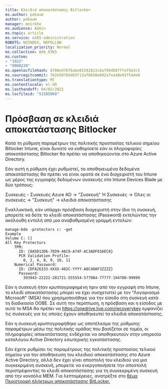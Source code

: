 ```yaml
---
title: Κλειδιά αποκατάστασης Bitlocker
ms.author: pebaum
author: pebaum
manager: mnirkhe
ms.audience: Admin
ms.topic: article
ms.service: o365-administration
ROBOTS: NOINDEX, NOFOLLOW
localization_priority: Normal
ms.collection: Adm_O365
ms.custom:
- "1922"
- "9000220"
ms.openlocfilehash: 8708ed76f6abe81582823c8af89db8fffef9a3c5
ms.sourcegitcommit: 7b2e5078dd65f11af6650e692a7ea48e91f544e0
ms.translationtype: MT
ms.contentlocale: el-GR
ms.lasthandoff: 04/02/2021
ms.locfileid: "51505068"
---
```

# <a name="accessing-bitlocker-recovery-keys"></a>Πρόσβαση σε κλειδιά αποκατάστασης Bitlocker

Κατά τη ρύθμιση παραμέτρων της πολιτικής προστασίας τελικού σημείου Bitlocker Intune, είναι δυνατό να καθορίσετε εάν οι πληροφορίες αποκατάστασης Bitlocker θα πρέπει να αποθηκεύονται στο Azure Active Directory.

Εάν αυτή η ρύθμιση έχει ρυθμιστεί, τα αποθηκευμένα δεδομένα αποκατάστασης θα πρέπει να είναι ορατά σε ένα διαχειριστή του Intune ως μέρος της εγγραφής δεδομένων συσκευής στο Intune Devices Blade με δύο τρόπους:

Συσκευές - Συσκευές Azure AD -> "Συσκευή" Ή Συσκευές -> Όλες οι συσκευές -> "Συσκευή" -> κλειδιά αποκατάστασης

Εναλλακτικά, εάν υπάρχει πρόσβαση διαχειριστή στην ίδια τη συσκευή, μπορείτε να δείτε το κλειδί αποκατάστασης (Password) εκτελώντας την ακόλουθη εντολή από μια αναβαθμισμένη γραμμή εντολών:

```
manage-bde -protectors c: -get
Example
Volume C: []
All Key Protectors
    TPM:
      ID: {8A5D13D6-7ED9-46C8-A74F-AC3ADF016EC8}
      PCR Validation Profile:
        0, 2, 4, 8, 9, 10, 11
    Numerical Password:
      ID: {DFA26333-XXXX-402C-YYYY-A8C40AF3ZZZZ}
      Password:
        393943-22222-281721-555554-577984-77777-194700-99999
```
Εάν η συσκευή ήταν κρυπτογραφημένη πριν από την εγγραφή στο Intune, το κλειδί αποκατάστασης μπορεί να έχει συσχετιστεί με τον "Λογαριασμό Microsoft" (MSA) που χρησιμοποιήθηκε για την είσοδο στη συσκευή κατά τη διαδικασία OOBE. Σε αυτή την περίπτωση, η πρόσβαση και η είσοδος με αυτό το MSA θα πρέπει να  https://onedrive.live.com/recoverykey εμφανίζει τις συσκευές για τις οποίες έχουν αποθηκευτεί τα κλειδιά αποκατάστασης.
 
Εάν η συσκευή κρυπτογραφήθηκε ως αποτέλεσμα της ρύθμισης παραμέτρων μέσω της πολιτικής ομάδας που βασίζεται σε τομέα, οι πληροφορίες αποκατάστασης ενδέχεται να αποθηκευτούν στην υπηρεσία καταλόγου Active Directory εσωτερικής εγκατάστασης.

Εάν έχετε ρυθμίσει τις παραμέτρους της πολιτικής προστασίας τελικού σημείου για την αποθήκευση του κλειδιού αποκατάστασης στο Azure Active Directory, αλλά δεν έχει γίνει αποστολή του κλειδιού για μια συγκεκριμένη συσκευή, μπορείτε να ενεργοποιήσετε την αποστολή περιστρέφοντας το κλειδί αποκατάστασης για τη συγκεκριμένη συσκευή από την κονσόλα MEM. Για λεπτομέρειες, ανατρέξτε στο [θέμα Περιστροφή πλήκτρων αποκατάστασης BitLocker.](https://docs.microsoft.com/mem/intune/protect/encrypt-devices#view-details-for-recovery-keys)

